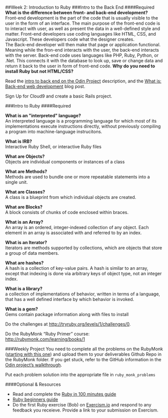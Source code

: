 ##Week 2: Introduction to Ruby
###Intro to the Back End
####Required
**What is the difference between front- and back-end development?**<br>
Front-end development is the part of the code that is  usually visible to the user in the form of an interface. The main purpose of the front-end code is to interact with user, as well as present the data in a well-defined style and matter. Front-end developers use coding languages like HTML, CSS, and Javascript. These developers code what the designer creates.<br> The Back-end developer will then make that page or application functional. Meaning while the fron-end interacts with the user, the back-end interacts with the server. Back-end code uses languages like PHP, Ruby, Python, or .Net. This connects it with the database to look up, save or change data and return it back to the user in form of front-end code.
**Why do you need to install Ruby but not HTML/CSS?**<br>

Read the [intro to back end on the Odin Project](http://www.theodinproject.com/web-development-101/introduction-to-the-back-end) description, and the [What is: Back-end web development](http://blog.generalassemb.ly/what-is-back-end-web-development/) blog post.

Sign Up for Cloud9 and create a basic Rails project.

###Intro to Ruby
####Required

**What is an "interpreted" language?**<br>
An interpreted language is a programming language for which most of its implementations execute instructions directly, without previously compiling a program into machine-language instrucitons. 

**What is IRB?**<br>
Interactive Ruby Shell, or interactive Ruby files

**What are Objects?**<br>
Objects are individual components or instances of a class

**What are Methods?**<br>
Methods are used to bundle one or more repeatable statements into a single unit.

**What are Classes?**<br>
A class is a blueprint from which individual objects are created. 

**What are Blocks?**<br>
A block consists of chunks of  code enclosed within braces. 

**What is an Array?**<br>
An array is an ordered, integer-indexed collection of any object. Each element in an array is associated with and referred to by an index.

**What is an Iterator?**<br>
Iterators are methods supported by collections, which are objects that store a group of data members.

**What are hashes?**<br>
A hash is a collection of key-value pairs. A hash is similar to an array, except that indexing is done via arbitrary keys of object type, not an integer index.

**What is a library?**<br>
a collection of implementations of behavior, written in terms of a language, that has a well defined interface by which behavior is invoked.

**What is a gem?**<br>
Gems contain package information along with files to install


Do the challenges at http://tryruby.org/levels/1/challenges/0.

Do the RubyMonk “Ruby Primer” course: http://rubymonk.com/learning/books/1

###Weekly Project
You need to complete all the problems on the RubyMonk ([starting with this one](http://rubymonk.com/learning/books/1-ruby-primer/problems/9-calculator)) and upload them to your deliverables Github Repo in the RubyMonk folder. If you get stuck, refer to the GitHub information in the [Odin project’s walkthrough](http://www.theodinproject.com/web-development-101/html-css).

Put each problem solution into the appropriate file in `ruby_monk_problems`

####Optional & Resources
 - Read and complete the [Ruby in 100 minutes guide](http://tutorials.jumpstartlab.com/projects/ruby\_in\_100_minutes.html)
 - [Ruby beginners guide](https://hackhands.com/beginners-guide-ruby/)
 - Do the first Ruby exercise (Bob) on [Exercism.io](http://exercism.io/) and respond to any
   feedback you receieve.  Provide a link to your submission on
   Exercism.

